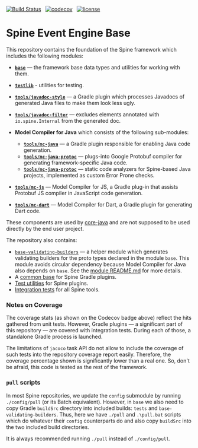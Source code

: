 [![Build Status][travis-badge]][travis] &nbsp; 
[![codecov][codecov-badge]][codecov] &nbsp;
[![license][license-badge]][license]

# Spine Event Engine Base

This repository contains the foundation of the Spine framework which includes the following modules:

* **[`base`](base)** — the framework base data types and utilities for working with them.
* **[`testlib`](testlib)** - utilities for testing.

* **[`tools/javadoc-style`](tools/javadoc-style)** — a Gradle plugin which processes Javadocs of
  generated Java files to make them look less ugly.
* **[`tools/javadoc-filter`](tools/javadoc-filter)** — excludes elements annotated with
  `io.spine.Internal` from the generated doc.
  
  
* **Model Compiler for Java** which consists of the following sub-modules:
  * **[`tools/mc-java`](tools/mc-java)** — a Gradle plugin responsible for enabling Java
    code generation.
  * **[`tools/mc-java-protoc`](tools/mc-java-protoc)** — plugs-into Google Protobuf compiler for
    generating framework-specific Java code.
  * **[`tools/mc-java-protoc`](tools/mc-java-protoc)** — static code analyzers for Spine-based
  Java projects, implemented as custom Error Prone checks.

  
* **[`tools/mc-js`](tools/mc-js)** — Model Compiler for JS, a Gradle plug-in that assists Protobuf
  JS compiler in JavaScript code generation.

* **[`tools/mc-dart`](tools/mc-dart)** — Model Compiler for Dart, a Gradle plugin for generating
  Dart code. 

These components are used by [core-java](https://github.com/SpineEventEngine/core-java) and are not
supposed to be used directly by the end user project.

The repository also contains:

* [`base-validating-builders`](base-validating-builders) — a helper module which generates
  validating builders for the proto types declared in the module `base`. This module avoids circular
  dependency because Model Compiler for Java also depends on `base`. 
  See the [module README.md](base-validating-builders/README.md) for more details.
* A [common base](tools/plugin-base) for Spine Gradle plugins.
* [Test utilities](tools/plugin-testlib) for Spine plugins.
* [Integration tests](tests) for all Spine tools.

### Notes on Coverage

The coverage stats (as shown on the Codecov badge above) reflect the hits gathered from
unit tests. However, Gradle plugins — a significant part of this repository — are covered with
integration tests. During each of those, a standalone Gradle process is launched.

The limitations of `jacoco` task API do not allow to include 
the coverage of such tests into the repository coverage report easily.
Therefore, the coverage percentage shown is significantly lower than a real one.
So, don't be afraid, this code is tested as the rest of the framework.

### `pull` scripts

In most Spine repositories, we update the `config` submodule by running `./config/pull` (or its
Batch equivalent). However, in `base` we also need to copy Gradle `buildSrc` directory into included
builds: `tests` and `base-validating-builders`. Thus, here we have `./pull` and `.\pull.bat`
scripts which do whatever their `config` counterparts do and also copy `buildSrc` into the two
included build directories.

It is always recommended running `./pull` instead of `./config/pull`.


[travis]: https://travis-ci.com/SpineEventEngine/base
[travis-badge]: https://travis-ci.com/SpineEventEngine/base.svg?branch=master
[codecov]: https://codecov.io/gh/SpineEventEngine/base
[codecov-badge]: https://codecov.io/gh/SpineEventEngine/base/branch/master/graph/badge.svg
[license-badge]: https://img.shields.io/badge/license-Apache%20License%202.0-blue.svg?style=flat
[license]: http://www.apache.org/licenses/LICENSE-2.0

